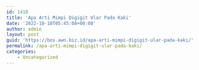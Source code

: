 ```yaml
---
id: 1418
title: 'Apa Arti Mimpi Digigit Ular Pada Kaki'
date: '2022-10-10T05:45:08+00:00'
author: admin
layout: post
guid: 'https://bos.awn.biz.id/apa-arti-mimpi-digigit-ular-pada-kaki/'
permalink: /apa-arti-mimpi-digigit-ular-pada-kaki/
categories:
    - Uncategorized
---
```


